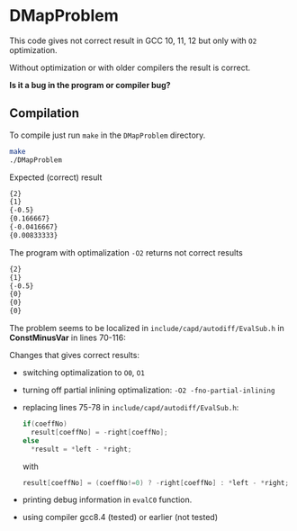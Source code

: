 # DMapProblem

This code gives not correct result in GCC 10, 11, 12 but only with `O2` optimization.

Without optimization or with older compilers the result is correct.

**Is it a bug in the program or compiler bug?**

## Compilation

To compile just run `make` in the `DMapProblem` directory.

```bash
make
./DMapProblem
```

Expected (correct) result

```bash
{2}
{1}
{-0.5}
{0.166667}
{-0.0416667}
{0.00833333}
```

The program with optimalization `-O2` returns not correct results 

```bash
{2}
{1}
{-0.5}
{0}
{0}
{0}
```
The problem seems to be localized in `include/capd/autodiff/EvalSub.h` in **ConstMinusVar** in lines 70-116:

Changes that gives correct results:
* switching optimalization to `O0`, `O1`
* turning off partial inlining optimalization: `-O2 -fno-partial-inlining`
* replacing lines 75-78 in `include/capd/autodiff/EvalSub.h`:
  
  ```cpp
  if(coeffNo)
    result[coeffNo] = -right[coeffNo];
  else
    *result = *left - *right;
  ```
  with
  
  ```cpp
  result[coeffNo] = (coeffNo!=0) ? -right[coeffNo] : *left - *right;
  ```
  
* printing debug information in `evalC0` function.

* using compiler gcc8.4 (tested) or earlier (not tested)

